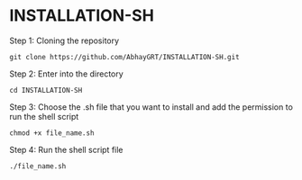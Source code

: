 # INSTALLATION-SH


Step 1: Cloning the repository
```
git clone https://github.com/AbhayGRT/INSTALLATION-SH.git
```

Step 2: Enter into the directory
```
cd INSTALLATION-SH
```

Step 3: Choose the .sh file that you want to install and add the permission to run the shell script
```
chmod +x file_name.sh
```

Step 4: Run the shell script file
```
./file_name.sh
```
